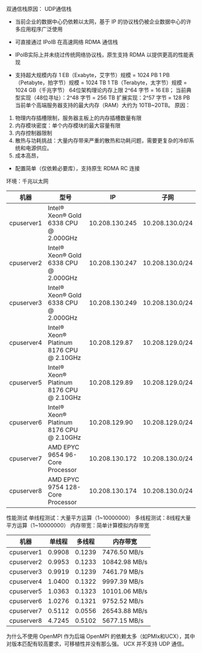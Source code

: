 双通信栈原因：
UDP通信栈
- 当前企业的数据中心仍依赖以太网，基于 IP 的协议栈仍被企业数据中心的许多应用程序广泛使用
- 可直接通过 IPoIB 在高速网络
RDMA 通信栈
- IPoIB实际上并未绕过传统网络协议栈，原生支持 RDMA 以提供更高的性能表现

- 支持超大规模内存
1 EB（Exabyte，艾字节）规模 = 1024 PB
1 PB（Petabyte，拍字节）规模 = 1024 TB
1 TB（Terabyte，太字节）规模 = 1024 GB（千兆字节）
64位架构理论内存上限 2^64 字节 = 16 EB；
当前典型实现（48位寻址）：2^48 字节 = 256 TB
扩展实现：2^57 字节 = 128 PB
当前单个高端服务器支持的最大内存（RAM）大约为 10TB~20TB。
原因：
1. 物理内存插槽限制，服务器主板上的内存插槽数量有限
2. 内存模块密度：单个内存模块的最大容量有限
3. 内存控制器限制
4. 散热与功耗挑战：大量内存带来严重的散热和功耗问题，需要更复杂的冷却系统和电源供应。
5. 成本高昂，

- 配置简单（仅依赖必要库），支持原生 RDMA RC 连接


环境：千兆以太网

| 机器         | 型号                                       | IP             | 子网              |
| ---------- | ---------------------------------------- | -------------- | --------------- |
| cpuserver1 | Intel® Xeon® Gold 6338 CPU @ 2.000GHz    | 10.208.130.245 | 10.208.130.0/24 |
| cpuserver2 | Intel® Xeon® Gold 6338 CPU @ 2.000GHz    | 10.208.130.247 | 10.208.130.0/24 |
| cpuserver3 | Intel® Xeon® Gold 6338 CPU @ 2.000GHz    | 10.208.130.249 | 10.208.130.0/24 |
| cpuserver4 | Intel® Xeon® Platinum 8176 CPU @ 2.10GHz | 10.208.129.87  | 10.208.129.0/24 |
| cpuserver5 | Intel® Xeon® Platinum 8176 CPU @ 2.10GHz | 10.208.129.89  | 10.208.129.0/24 |
| cpuserver6 | Intel® Xeon® Platinum 8176 CPU @ 2.10GHz | 10.208.129.90  | 10.208.129.0/24 |
| cpuserver7 | AMD EPYC 9654 96-Core Processor          | 10.208.130.172 | 10.208.130.0/24 |
| cpuserver8 | AMD EPYC 9754 128-Core Processor         | 10.208.130.174 | 10.208.130.0/24 |
性能测试
单线程测试：大量平方运算（1~10000000）
多线程测试：8线程大量平方运算（1~10000000）
内存带宽：简单计算模拟内存带宽

| 机器         | 单线程    | 多线程    | 内存带宽          |
| ---------- | ------ | ------ | ------------- |
| cpuserver1 | 0.9908 | 0.1239 | 7476.50 MB/s  |
| cpuserver2 | 0.9953 | 0.1233 | 10842.98 MB/s |
| cpuserver3 | 0.9919 | 0.1239 | 7461.79 MB/s  |
| cpuserver4 | 1.0400 | 0.1322 | 9997.39 MB/s  |
| cpuserver5 | 1.0363 | 0.1323 | 10101.06 MB/s |
| cpuserver6 | 1.0276 | 0.1321 | 9752.52 MB/s  |
| cpuserver7 | 0.5112 | 0.0556 | 26543.88 MB/s |
| cpuserver8 | 4.7245 | 0.5102 | 5677.15 MB/s  |

为什么不使用 OpenMPI 作为后端
OpenMPI 的依赖太多（如PMIx和UCX），其中对版本匹配有较高要求，可移植性并没有那么强。
UCX 并不支持 UDP 通信。